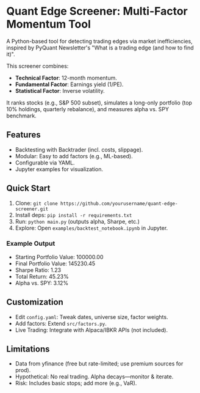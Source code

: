 # Quant Edge Screener: Multi-Factor Momentum Tool

A Python-based tool for detecting trading edges via market inefficiencies, inspired by PyQuant Newsletter's "What is a trading edge (and how to find it)". 

This screener combines:
- **Technical Factor**: 12-month momentum.
- **Fundamental Factor**: Earnings yield (1/PE).
- **Statistical Factor**: Inverse volatility.

It ranks stocks (e.g., S&P 500 subset), simulates a long-only portfolio (top 10% holdings, quarterly rebalance), and measures alpha vs. SPY benchmark.

## Features
- Backtesting with Backtrader (incl. costs, slippage).
- Modular: Easy to add factors (e.g., ML-based).
- Configurable via YAML.
- Jupyter examples for visualization.

## Quick Start
1. Clone: `git clone https://github.com/yourusername/quant-edge-screener.git`
2. Install deps: `pip install -r requirements.txt`
3. Run: `python main.py` (outputs alpha, Sharpe, etc.)
4. Explore: Open `examples/backtest_notebook.ipynb` in Jupyter.

### Example Output
- Starting Portfolio Value: 100000.00
- Final Portfolio Value: 145230.45
- Sharpe Ratio: 1.23
- Total Return: 45.23%
- Alpha vs. SPY: 3.12%

## Customization
- Edit `config.yaml`: Tweak dates, universe size, factor weights.
- Add factors: Extend `src/factors.py`.
- Live Trading: Integrate with Alpaca/IBKR APIs (not included).

## Limitations
- Data from yfinance (free but rate-limited; use premium sources for prod).
- Hypothetical: No real trading. Alpha decays—monitor & iterate.
- Risk: Includes basic stops; add more (e.g., VaR).
